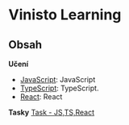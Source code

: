 # Vinisto Learning



## Obsah

**Učení**

- [JavaScript](./tree/main/JS): JavaScript
- [TypeScript](./tree/main/TypeScript): TypeScript.
- [React](./tree/main/React): React

**Tasky**
[Task - JS,TS,React](./tree/main/Task)




